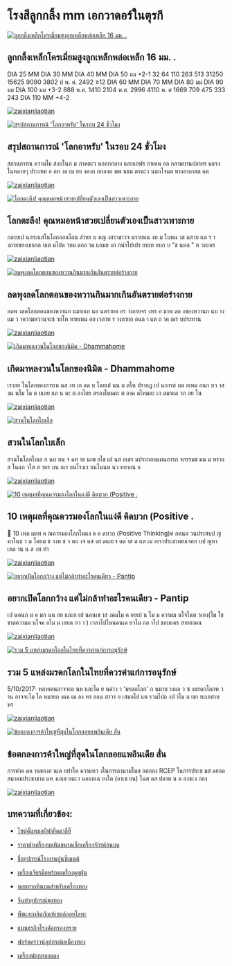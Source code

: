 # โรงสีลูกกลิ้ง mm เอกวาดอร์ในตุรกี
<a href="https://mnn.zoosnet.net/LR/Chatpre.aspx?id=MNN94995150&p=https://topgrinding.com/" target="_blank">![ลูกกลิ้งเหล็กโครเมี่ยมสูงลูกเหล็กหล่อเหล็ก 16 มม. .](https://github.com/technlg/images/blob/main/23.jpg)</a>
## ลูกกลิ้งเหล็กโครเมี่ยมสูงลูกเหล็กหล่อเหล็ก 16 มม. .
DIA 25 MM DIA 30 MM DIA 40 MM DIA 50 มม +2-1 32 64 110 263 513 31250 15625 9090 3802 ป พ. ศ. 2492 ≥12 DIA 60 MM DIA 70 MM DIA 80 มม DIA 90 มม DIA 100 มม +3-2 888 พ.ศ. 1410 2104 พ.ศ. 2996 4110 พ. ศ 1669 709 475 333 243 DIA 110 MM +4-2
<a href="https://mnn.zoosnet.net/LR/Chatpre.aspx?id=MNN94995150&p=https://topgrinding.com/" target="_blank"><img src="https://github.com/technlg/images/raw/main/chat11.jpg" alt="zaixianliaotian"/></a><a href="//whatsapp.shibangsoft.com/WhatsApp.php" ><img src="https://github.com/technlg/images/raw/main/chat11.png" alt=""></a>
<a href="https://mnn.zoosnet.net/LR/Chatpre.aspx?id=MNN94995150&p=https://topgrinding.com/" target="_blank">![สรุปสถานการณ์ 'โลกอาหรับ' ในรอบ 24 ชั่วโมง](https://github.com/technlg/images/blob/main/59.jpg)</a>
## สรุปสถานการณ์ 'โลกอาหรับ' ในรอบ 24 ชั่วโมง
สถานการณ ความไม สงบในภ ม ภาคตะว นออกกลาง และแอฟร กาเหน อล กลามบานปลายร นแรงในหลายๆ ประเทศ อ กท งล เบ ยย งคงถ กกองท พพ นธม ตรตะว นตกโจมต ทางอากาศต ดต 
<a href="https://mnn.zoosnet.net/LR/Chatpre.aspx?id=MNN94995150&p=https://topgrinding.com/" target="_blank"><img src="https://github.com/technlg/images/raw/main/chat11.jpg" alt="zaixianliaotian"/></a><a href="//whatsapp.shibangsoft.com/WhatsApp.php" ><img src="https://github.com/technlg/images/raw/main/chat11.png" alt=""></a>
<a href="https://mnn.zoosnet.net/LR/Chatpre.aspx?id=MNN94995150&p=https://topgrinding.com/" target="_blank">![โลกตะลึง! คุณหมอหน้าสวยเปลี่ยนตัวเองเป็นสาวเพาะกาย ](https://github.com/technlg/images/blob/main/10.jpg)</a>
## โลกตะลึง! คุณหมอหน้าสวยเปลี่ยนตัวเองเป็นสาวเพาะกาย 
กลายเป นกระแสในโลกออนไลน สำหร บ หญ งสาวชาวจ นรายหน งท ม ใบหน าส ดสวย แต ร างกายของเธอกล บเต มไปด วยม ดกล าม แถมย งถ กนำไปเปร ยบเท ยบก บ "ช นหล " ต วละคร 
<a href="https://mnn.zoosnet.net/LR/Chatpre.aspx?id=MNN94995150&p=https://topgrinding.com/" target="_blank"><img src="https://github.com/technlg/images/raw/main/chat11.jpg" alt="zaixianliaotian"/></a><a href="//whatsapp.shibangsoft.com/WhatsApp.php" ><img src="https://github.com/technlg/images/raw/main/chat11.png" alt=""></a>
<a href="https://mnn.zoosnet.net/LR/Chatpre.aspx?id=MNN94995150&p=https://topgrinding.com/" target="_blank">![ลดพุงลดโลกตอนของหวานกินมากเกินอันตรายต่อร่างกาย ](https://github.com/technlg/images/blob/main/7.jpg)</a>
## ลดพุงลดโลกตอนของหวานกินมากเกินอันตรายต่อร่างกาย 
ลดพ งลดโลกตอนของหวานก นมากเก นอ นตรายต อร างกายจร งหร อ มาพ ดถ งของหวานก นบ าง แม ว าความหวานจะช วยให หายเหน อย เวลาท ร างกายอ อนล า แต ถ าค ณร บประทาน 
<a href="https://mnn.zoosnet.net/LR/Chatpre.aspx?id=MNN94995150&p=https://topgrinding.com/" target="_blank"><img src="https://github.com/technlg/images/raw/main/chat11.jpg" alt="zaixianliaotian"/></a><a href="//whatsapp.shibangsoft.com/WhatsApp.php" ><img src="https://github.com/technlg/images/raw/main/chat11.png" alt=""></a>
<a href="https://mnn.zoosnet.net/LR/Chatpre.aspx?id=MNN94995150&p=https://topgrinding.com/" target="_blank">![เกิดมาหลงวนในโลกของนิมิต - Dhammahome](https://github.com/technlg/images/blob/main/49.jpg)</a>
## เกิดมาหลงวนในโลกของนิมิต - Dhammahome
เราอย ในโลกของการเห นส งท เก ดด บ โดยเป นน ม ตให ปรากฏ เป นการส บต อเหม อนก บว าส งน นไม ได ด บเลย แค น คะ ต องไตร ตรองไหมคะ ต องค ดไหมคะ เก ดมาแล วก อย ใน 
<a href="https://mnn.zoosnet.net/LR/Chatpre.aspx?id=MNN94995150&p=https://topgrinding.com/" target="_blank"><img src="https://github.com/technlg/images/raw/main/chat11.jpg" alt="zaixianliaotian"/></a><a href="//whatsapp.shibangsoft.com/WhatsApp.php" ><img src="https://github.com/technlg/images/raw/main/chat11.png" alt=""></a>
<a href="https://mnn.zoosnet.net/LR/Chatpre.aspx?id=MNN94995150&p=https://topgrinding.com/" target="_blank">![สวนในโลกใบเล็ก](https://github.com/technlg/images/blob/main/45.jpg)</a>
## สวนในโลกใบเล็ก
สวนในโลกใบเล ก ฉบ บน จ ดท าข นเพ อใช เป นส อเสร มประกอบแผนการก จกรรมช มน ม ทรายส ในแก วใส ส าหร บน กเร ยนโรงเร ยนโนนห นว ทยายน อ 
<a href="https://mnn.zoosnet.net/LR/Chatpre.aspx?id=MNN94995150&p=https://topgrinding.com/" target="_blank"><img src="https://github.com/technlg/images/raw/main/chat11.jpg" alt="zaixianliaotian"/></a><a href="//whatsapp.shibangsoft.com/WhatsApp.php" ><img src="https://github.com/technlg/images/raw/main/chat11.png" alt=""></a>
<a href="https://mnn.zoosnet.net/LR/Chatpre.aspx?id=MNN94995150&p=https://topgrinding.com/" target="_blank">![10 เหตุผลที่คุณควรมองโลกในแง่ดี คิดบวก (Positive .](https://github.com/technlg/images/blob/main/39.jpg)</a>
## 10 เหตุผลที่คุณควรมองโลกในแง่ดี คิดบวก (Positive .
🔷 10 เหต ผลท ค ณควรมองโลกในแง ด ค ดบวก (Positive Thinking)ท กคนล วนประสบป ญหาในช ว ต โดยม ช วงท ช ว ตถ งจ ดส งส ดและจ ดต ำส ด แต เม อเราประสบพบเจอก บป ญหาเหล าน น ส งท ทำ 
<a href="https://mnn.zoosnet.net/LR/Chatpre.aspx?id=MNN94995150&p=https://topgrinding.com/" target="_blank"><img src="https://github.com/technlg/images/raw/main/chat11.jpg" alt="zaixianliaotian"/></a><a href="//whatsapp.shibangsoft.com/WhatsApp.php" ><img src="https://github.com/technlg/images/raw/main/chat11.png" alt=""></a>
<a href="https://mnn.zoosnet.net/LR/Chatpre.aspx?id=MNN94995150&p=https://topgrinding.com/" target="_blank">![อยากเปิดโลกกว้าง แต่ไม่กล้าทำอะไรคนเดียว - Pantip](https://github.com/technlg/images/blob/main/62.jpg)</a>
## อยากเปิดโลกกว้าง แต่ไม่กล้าทำอะไรคนเดียว - Pantip
เป นคนภ ม ค มก นน อย และก เป นคนเข าส งคมไม ค อยเป น ไม ม ความม นใจในต วเอง(ไม ใช ขาดความม นใจค อไม ม เลยด กว า ) เวลาไปไหนคนเด ยวไม กล าไป ชอบแคร สายตาคน 
<a href="https://mnn.zoosnet.net/LR/Chatpre.aspx?id=MNN94995150&p=https://topgrinding.com/" target="_blank"><img src="https://github.com/technlg/images/raw/main/chat11.jpg" alt="zaixianliaotian"/></a><a href="//whatsapp.shibangsoft.com/WhatsApp.php" ><img src="https://github.com/technlg/images/raw/main/chat11.png" alt=""></a>
<a href="https://mnn.zoosnet.net/LR/Chatpre.aspx?id=MNN94995150&p=https://topgrinding.com/" target="_blank">![รวม 5 แหล่งมรดกโลกในไทยที่ควรค่าแก่การอนุรักษ์](https://github.com/technlg/images/blob/main/43.jpg)</a>
## รวม 5 แหล่งมรดกโลกในไทยที่ควรค่าแก่การอนุรักษ์
5/10/2017· หลายคนอาจจะค นห และได ย นคำว า 'มรดกโลก' ก นมาบ างแล ว ซ งมรดกโลกท ว าน อาจจะไม ได หมายถ งแค เม อง หร ออน สาวร ย เสมอไป แต รวมไปถ งป าไม ภ เขา ทะเลสาบ หร 
<a href="https://mnn.zoosnet.net/LR/Chatpre.aspx?id=MNN94995150&p=https://topgrinding.com/" target="_blank"><img src="https://github.com/technlg/images/raw/main/chat11.jpg" alt="zaixianliaotian"/></a><a href="//whatsapp.shibangsoft.com/WhatsApp.php" ><img src="https://github.com/technlg/images/raw/main/chat11.png" alt=""></a>
<a href="https://mnn.zoosnet.net/LR/Chatpre.aspx?id=MNN94995150&p=https://topgrinding.com/" target="_blank">![ข้อตกลงการค้าใหญ่ที่สุดในโลกลอยแพอินเดีย ลั่น ](https://github.com/technlg/images/blob/main/22.jpg)</a>
## ข้อตกลงการค้าใหญ่ที่สุดในโลกลอยแพอินเดีย ลั่น 
การคำค ดค านของอ นเด ยทำให ความหว งในการลงนามในข อตกลง RCEP ในการประช มส ดยอดสมาคมประชาชาต แห งเอเช ยตะว นออกเฉ ยงใต (อาเซ ยน) ในส ดส ปดาห น ต องชะง กลง 
<a href="https://mnn.zoosnet.net/LR/Chatpre.aspx?id=MNN94995150&p=https://topgrinding.com/" target="_blank"><img src="https://github.com/technlg/images/raw/main/chat11.jpg" alt="zaixianliaotian"/></a><a href="//whatsapp.shibangsoft.com/WhatsApp.php" ><img src="https://github.com/technlg/images/raw/main/chat11.png" alt=""></a>
## บทความที่เกี่ยวข้อง:
* [ไซต์คั้นหมอผีฟาฮิดมาลีฮี](%E0%B9%84%E0%B8%8B%E0%B8%95%E0%B9%8C%E0%B8%84%E0%B8%B1%E0%B9%89%E0%B8%99%E0%B8%AB%E0%B8%A1%E0%B8%AD%E0%B8%9C%E0%B8%B5%E0%B8%9F%E0%B8%B2%E0%B8%AE%E0%B8%B4%E0%B8%94%E0%B8%A1%E0%B8%B2%E0%B8%A5%E0%B8%B5%E0%B8%AE%E0%B8%B5.md)
* [ราคาต่ำเครื่องบดหินขนาดเล็กเครื่องจักรค้อนบด](%E0%B8%A3%E0%B8%B2%E0%B8%84%E0%B8%B2%E0%B8%95%E0%B9%88%E0%B8%B3%E0%B9%80%E0%B8%84%E0%B8%A3%E0%B8%B7%E0%B9%88%E0%B8%AD%E0%B8%87%E0%B8%9A%E0%B8%94%E0%B8%AB%E0%B8%B4%E0%B8%99%E0%B8%82%E0%B8%99%E0%B8%B2%E0%B8%94%E0%B9%80%E0%B8%A5%E0%B9%87%E0%B8%81%E0%B9%80%E0%B8%84%E0%B8%A3%E0%B8%B7%E0%B9%88%E0%B8%AD%E0%B8%87%E0%B8%88%E0%B8%B1%E0%B8%81%E0%B8%A3%E0%B8%84%E0%B9%89%E0%B8%AD%E0%B8%99%E0%B8%9A%E0%B8%94.md)
* [ชื่ออุปกรณ์โรงงานปูนซีเมนต์](%E0%B8%8A%E0%B8%B7%E0%B9%88%E0%B8%AD%E0%B8%AD%E0%B8%B8%E0%B8%9B%E0%B8%81%E0%B8%A3%E0%B8%93%E0%B9%8C%E0%B9%82%E0%B8%A3%E0%B8%87%E0%B8%87%E0%B8%B2%E0%B8%99%E0%B8%9B%E0%B8%B9%E0%B8%99%E0%B8%8B%E0%B8%B5%E0%B9%80%E0%B8%A1%E0%B8%99%E0%B8%95%E0%B9%8C.md)
* [เครื่องเจียรมือพร้อมเครื่องดูดฝุ่น](%E0%B9%80%E0%B8%84%E0%B8%A3%E0%B8%B7%E0%B9%88%E0%B8%AD%E0%B8%87%E0%B9%80%E0%B8%88%E0%B8%B5%E0%B8%A2%E0%B8%A3%E0%B8%A1%E0%B8%B7%E0%B8%AD%E0%B8%9E%E0%B8%A3%E0%B9%89%E0%B8%AD%E0%B8%A1%E0%B9%80%E0%B8%84%E0%B8%A3%E0%B8%B7%E0%B9%88%E0%B8%AD%E0%B8%87%E0%B8%94%E0%B8%B9%E0%B8%94%E0%B8%9D%E0%B8%B8%E0%B9%88%E0%B8%99.md)
* [หอยทากหินบดสำหรับเครื่องทอง](%E0%B8%AB%E0%B8%AD%E0%B8%A2%E0%B8%97%E0%B8%B2%E0%B8%81%E0%B8%AB%E0%B8%B4%E0%B8%99%E0%B8%9A%E0%B8%94%E0%B8%AA%E0%B8%B3%E0%B8%AB%E0%B8%A3%E0%B8%B1%E0%B8%9A%E0%B9%80%E0%B8%84%E0%B8%A3%E0%B8%B7%E0%B9%88%E0%B8%AD%E0%B8%87%E0%B8%97%E0%B8%AD%E0%B8%87.md)
* [จีนทำอุปกรณ์ขุดทอง](%E0%B8%88%E0%B8%B5%E0%B8%99%E0%B8%97%E0%B8%B3%E0%B8%AD%E0%B8%B8%E0%B8%9B%E0%B8%81%E0%B8%A3%E0%B8%93%E0%B9%8C%E0%B8%82%E0%B8%B8%E0%B8%94%E0%B8%97%E0%B8%AD%E0%B8%87.md)
* [พืชและผลิตภัณฑ์เซลล์ลอยโลหะ](%E0%B8%9E%E0%B8%B7%E0%B8%8A%E0%B9%81%E0%B8%A5%E0%B8%B0%E0%B8%9C%E0%B8%A5%E0%B8%B4%E0%B8%95%E0%B8%A0%E0%B8%B1%E0%B8%93%E0%B8%91%E0%B9%8C%E0%B9%80%E0%B8%8B%E0%B8%A5%E0%B8%A5%E0%B9%8C%E0%B8%A5%E0%B8%AD%E0%B8%A2%E0%B9%82%E0%B8%A5%E0%B8%AB%E0%B8%B0.md)
* [แผนธุรกิจโรงคัดกรองทราย](%E0%B9%81%E0%B8%9C%E0%B8%99%E0%B8%98%E0%B8%B8%E0%B8%A3%E0%B8%81%E0%B8%B4%E0%B8%88%E0%B9%82%E0%B8%A3%E0%B8%87%E0%B8%84%E0%B8%B1%E0%B8%94%E0%B8%81%E0%B8%A3%E0%B8%AD%E0%B8%87%E0%B8%97%E0%B8%A3%E0%B8%B2%E0%B8%A2.md)
* [ฟอร์ดคราวน์อุปกรณ์เหมืองทอง](%E0%B8%9F%E0%B8%AD%E0%B8%A3%E0%B9%8C%E0%B8%94%E0%B8%84%E0%B8%A3%E0%B8%B2%E0%B8%A7%E0%B8%99%E0%B9%8C%E0%B8%AD%E0%B8%B8%E0%B8%9B%E0%B8%81%E0%B8%A3%E0%B8%93%E0%B9%8C%E0%B9%80%E0%B8%AB%E0%B8%A1%E0%B8%B7%E0%B8%AD%E0%B8%87%E0%B8%97%E0%B8%AD%E0%B8%87.md)
* [เครื่องฟอกทองแดง](%E0%B9%80%E0%B8%84%E0%B8%A3%E0%B8%B7%E0%B9%88%E0%B8%AD%E0%B8%87%E0%B8%9F%E0%B8%AD%E0%B8%81%E0%B8%97%E0%B8%AD%E0%B8%87%E0%B9%81%E0%B8%94%E0%B8%87.md)
